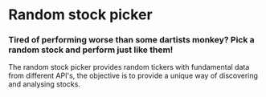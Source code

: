 # Random stock picker

### Tired of performing worse than some dartists monkey? Pick a random stock and perform just like them!
The random stock picker provides random tickers with fundamental data from different API's, the objective is to provide a unique way of discovering and analysing stocks.
